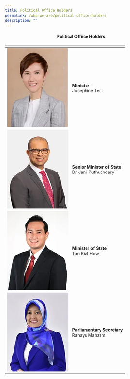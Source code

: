 ```yaml
---
title: Political Office Holders
permalink: /who-we-are/political-office-holders
description: ""
---
```

#### <center>Political Offiice Holders</center>

| <!-- -->    | <!-- -->    |
|-------------|-------------|
|![](/images/political-office-holders/Minister%20Josephine%20Teo.png)| **Minister** <br /> Josephine Teo |
| ![Alt text for image on Isomer site](/images/Dr%20Janil%20Puthucheary.png) | **Senior Minister of State** <br /> Dr Janil Puthucheary|
| ![Alt text for image on Isomer site](/images/TanKiatHow.png)   | **Minister of State**<br /> Tan Kiat How|
|  ![Alt text for image on Isomer site](/images/RahayuMahzam.png)| **Parliamentary Secretary**<br />Rahayu Mahzam|



